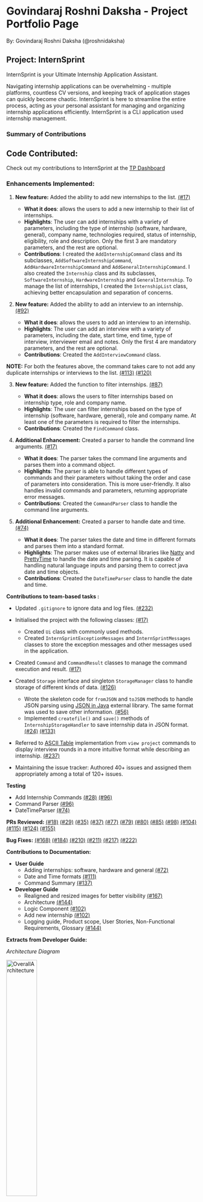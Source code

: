 # Govindaraj Roshni Daksha - Project Portfolio Page

By: Govindaraj Roshni Daksha (@roshnidaksha)

## Project: InternSprint

InternSprint is your Ultimate Internship Application Assistant.

Navigating internship applications can be overwhelming - multiple platforms, countless CV versions, and keeping track of
application stages can quickly become chaotic. InternSprint is here to streamline the entire process, acting as your personal
assistant for managing and organizing internship applications efficiently. InternSprint is a CLI application used internship management.

### Summary of Contributions

## Code Contributed: 

Check out my contributions to InternSprint at the [TP Dashboard](https://nus-cs2113-ay2425s2.github.io/tp-dashboard/?search=roshnidaksha&breakdown=true&sort=groupTitle%20dsc&sortWithin=title&since=2025-02-21&timeframe=commit&mergegroup=&groupSelect=groupByRepos&checkedFileTypes=docs~functional-code~test-code~other)

### Enhancements Implemented:  

1. **New feature:** Added the ability to add new internships to the list.
[(#17)](https://github.com/AY2425S2-CS2113-T11a-3/tp/pull/17)

    * **What it does**: allows the users to add a new internship to their list of internships.
    * **Highlights**: The user can add internships with a variety of parameters, including the type of internship (software, hardware, general),
   company name, technologies required, status of internship, eligibility, role and description.
   Only the first 3 are mandatory parameters, and the rest are optional.
    * **Contributions**: I created the `AddInternshipCommand` class and its subclasses, 
   `AddSoftwareInternshipCommand`, `AddHardwareInternshipCommand` and `AddGeneralInternshipCommand`. 
   I also created the `Internship` class and its subclasses, `SoftwareInternship`, `HardwareInternship` and `GeneralInternship`. 
   To manage the list of internships, I created the `InternshipList` class, achieving better encapsulation and separation of concerns.


2. **New feature:** Added the ability to add an interview to an internship.
[(#92)](https://github.com/AY2425S2-CS2113-T11a-3/tp/pull/92)

    * **What it does**: allows the users to add an interview to an internship.
    * **Highlights**: The user can add an interview with a variety of parameters, including the date, start time, end time, 
   type of interview, interviewer email and notes.
   Only the first 4 are mandatory parameters, and the rest are optional.
    * **Contributions**: Created the `AddInterviewCommand` class.

**NOTE:** For both the features above, the command takes care to not add any duplicate internships or interviews to the list.
[(#113)](https://github.com/AY2425S2-CS2113-T11a-3/tp/pull/113)
[(#120)](https://github.com/AY2425S2-CS2113-T11a-3/tp/pull/120)

<div style="page-break-after: always;"></div>

3. **New feature:** Added the function to filter internships.
[(#87)](https://github.com/AY2425S2-CS2113-T11a-3/tp/pull/87)

   * **What it does**: allows the users to filter internships based on internship type, role and company name.
   * **Highlights**: The user can filter internships based on the type of internship (software, hardware, general),
   role and company name. At least one of the parameters is required to filter the internships.
   * **Contributions**: Created the `FindCommand` class.


4. **Additional Enhancement:** Created a parser to handle the command line arguments.
   [(#17)](https://github.com/AY2425S2-CS2113-T11a-3/tp/pull/17)

    * **What it does**: The parser takes the command line arguments and parses them into a command object.
    * **Highlights**: The parser is able to handle different types of commands and their parameters without taking the 
   order and case of parameters into consideration. This is more user-friendly. 
   It also handles invalid commands and parameters, returning appropriate error messages.
    * **Contributions**: Created the `CommandParser` class to handle the command line arguments.


5. **Additional Enhancement:** Created a parser to handle date and time.
[(#74)](https://github.com/AY2425S2-CS2113-T11a-3/tp/pull/74)

    * **What it does**: The parser takes the date and time in different formats and parses them into a standard format.
    * **Highlights**: The parser makes use of external libraries like [Natty](https://mvnrepository.com/artifact/com.joestelmach/natty) 
   and [PrettyTime](https://mvnrepository.com/artifact/org.ocpsoft.prettytime/prettytime) to handle the date and time parsing.
   It is capable of handling natural language inputs and parsing them to correct java date and time objects.
    * **Contributions**: Created the `DateTimeParser` class to handle the date and time.

**Contributions to team-based tasks :**
* Updated `.gitignore` to ignore data and log files. [(#232)](https://github.com/AY2425S2-CS2113-T11a-3/tp/pull/233)
* Initialised the project with the following classes: [(#17)](https://github.com/AY2425S2-CS2113-T11a-3/tp/pull/17)
  * Created `Ui` class with commonly used methods.
  * Created `InternSprintExceptionMessages` and `InternSprintMessages` classes to store the exception messages and
    other messages used in the application.
* Created `Command` and `CommandResult` classes to manage the command execution and result.
[(#17)](https://github.com/AY2425S2-CS2113-T11a-3/tp/pull/17)
* Created `Storage` interface and singleton `StorageManager` class to handle storage of different kinds of data. 
[(#126)](https://github.com/AY2425S2-CS2113-T11a-3/tp/pull/126)

  * Wrote the skeleton code for `fromJSON` and `toJSON` methods to handle JSON parsing using [JSON in Java](https://mvnrepository.com/artifact/org.json/json)
  external library. The same format was used to save other information.
  [(#56)](https://github.com/AY2425S2-CS2113-T11a-3/tp/pull/56)
  * Implemented `createfile()` and `save()` methods of `InternshipStorageHandler` to save internship data in JSON format.
  [(#24)](https://github.com/AY2425S2-CS2113-T11a-3/tp/pull/24)
  [(#133)](https://github.com/AY2425S2-CS2113-T11a-3/tp/pull/133)

* Referred to [ASCII Table](https://mvnrepository.com/artifact/de.vandermeer/asciitable) implementation from `view project` commands to display interview rounds in a more intuitive
format while describing an internship. [(#237)](https://github.com/AY2425S2-CS2113-T11a-3/tp/pull/237)
* Maintaining the issue tracker: Authored 40+ issues and assigned them appropriately among a total of 120+ issues.

**Testing**
* Add Internship Commands [(#28)](https://github.com/AY2425S2-CS2113-T11a-3/tp/pull/28) [(#96)](https://github.com/AY2425S2-CS2113-T11a-3/tp/pull/96/files)
* Command Parser [(#96)](https://github.com/AY2425S2-CS2113-T11a-3/tp/pull/96/files)
* DateTimeParser [(#74)](https://github.com/AY2425S2-CS2113-T11a-3/tp/pull/133)

**PRs Reviewed:**
[(#18)](https://github.com/AY2425S2-CS2113-T11a-3/tp/pull/18)
[(#29)](https://github.com/AY2425S2-CS2113-T11a-3/tp/pull/29)
[(#35)](https://github.com/AY2425S2-CS2113-T11a-3/tp/pull/35)
[(#37)](https://github.com/AY2425S2-CS2113-T11a-3/tp/pull/37)
[(#77)](https://github.com/AY2425S2-CS2113-T11a-3/tp/pull/77)
[(#79)](https://github.com/AY2425S2-CS2113-T11a-3/tp/pull/79)
[(#80)](https://github.com/AY2425S2-CS2113-T11a-3/tp/pull/80)
[(#85)](https://github.com/AY2425S2-CS2113-T11a-3/tp/pull/85)
[(#98)](https://github.com/AY2425S2-CS2113-T11a-3/tp/pull/98)
[(#104)](https://github.com/AY2425S2-CS2113-T11a-3/tp/pull/104)
[(#115)](https://github.com/AY2425S2-CS2113-T11a-3/tp/pull/115)
[(#124)](https://github.com/AY2425S2-CS2113-T11a-3/tp/pull/124)
[(#155)](https://github.com/AY2425S2-CS2113-T11a-3/tp/pull/155)

**Bug Fixes:**
[(#168)](https://github.com/AY2425S2-CS2113-T11a-3/tp/pull/168)
[(#184)](https://github.com/AY2425S2-CS2113-T11a-3/tp/pull/184)
[(#210)](https://github.com/AY2425S2-CS2113-T11a-3/tp/pull/210)
[(#211)](https://github.com/AY2425S2-CS2113-T11a-3/tp/pull/211)
[(#217)](https://github.com/AY2425S2-CS2113-T11a-3/tp/pull/217)
[(#222)](https://github.com/AY2425S2-CS2113-T11a-3/tp/pull/222)

<div style="page-break-after: always;"></div>

**Contributions to Documentation:**
* **User Guide**
  * Adding internships: software, hardware and general [(#72)](https://github.com/AY2425S2-CS2113-T11a-3/tp/pull/72)
  * Date and Time formats [(#111)](https://github.com/AY2425S2-CS2113-T11a-3/tp/pull/111)
  * Command Summary [(#137)](https://github.com/AY2425S2-CS2113-T11a-3/tp/pull/137)
* **Developer Guide**
  * Realigned and resized images for better visibility [(#167)](https://github.com/AY2425S2-CS2113-T11a-3/tp/pull/167)
  * Architecture [(#144)](https://github.com/AY2425S2-CS2113-T11a-3/tp/pull/144)
  * Logic Component [(#102)](https://github.com/AY2425S2-CS2113-T11a-3/tp/pull/102)
  * Add new internship [(#102)](https://github.com/AY2425S2-CS2113-T11a-3/tp/pull/102)
  * Logging guide, Product scope, User Stories, Non-Functional Requirements, Glossary [(#144)](https://github.com/AY2425S2-CS2113-T11a-3/tp/pull/144)

**Extracts from Developer Guide:**

*Architecture Diagram*

<img src="../images/OverallArchitecture.png" alt="OverallArchitecture" width="40%">

*Command Parser Class Diagram*

<img src="../images/CommandParserClassUML.png" alt="CommandParserClassUML" width="100%">

<div style="page-break-after: always;"></div>

*Command Class Overview Sequence Diagram*

<img src="../images/CommandClassOverview.png" alt="CommandClassOverview" width="100%">

*Sequence Diagrams showing the flow of execution for adding an internship*

<img src="../images/AddInternshipImages/AddCommandSequenceDiagramOverview.png" alt="AddCommandSequenceDiagramOverview" width="50%">
<img src="../images/AddInternshipImages/AddCommandSequenceDiagramAlternateFrameOne.png" alt="AddCommandSequenceDiagramOverview" width="60%">

<div style="page-break-after: always;"></div>

<img src="../images/AddInternshipImages/AddCommandSequenceDiagramAlternateFrameTwo.png" alt="AddCommandSequenceDiagramOverview" width="100%">
